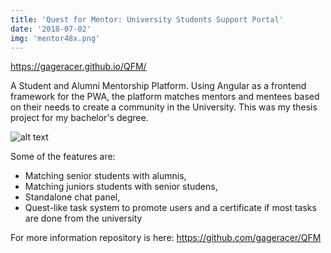 ```yaml
---
title: 'Quest for Mentor: University Students Support Portal'
date: '2018-07-02'
img: 'mentor48x.png'
---
```


<https://gageracer.github.io/QFM/>

A Student and
Alumni Mentorship Platform. Using Angular
as a frontend framework for the PWA, the
platform matches mentors and mentees
based on their needs to create a community
in the University. This was my thesis project for
my bachelor's degree.

![alt text][logo]

Some of the features are:
- Matching senior students with alumnis,
- Matching juniors students with senior studens,
- Standalone chat panel,
- Quest-like task system to promote users and a certificate if most tasks are done from the university

For more information repository is here: <https://github.com/gageracer/QFM>

[logo]: /images/qfm.png "QFM Profile Screen"